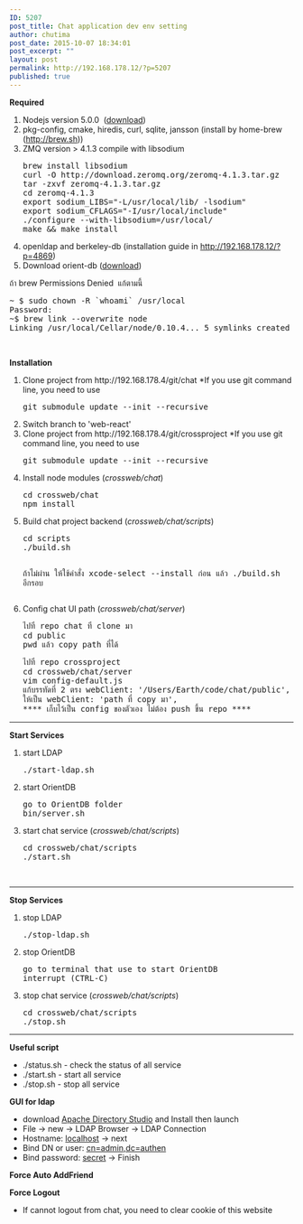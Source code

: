```yaml
---
ID: 5207
post_title: Chat application dev env setting
author: chutima
post_date: 2015-10-07 18:34:01
post_excerpt: ""
layout: post
permalink: http://192.168.178.12/?p=5207
published: true
---
```

<strong>Required</strong>
<ol>
	<li>Nodejs version 5.0.0  (<a href="https://nodejs.org/dist/v5.0.0/node-v5.0.0.pkg ">download</a>)</li>
	<li>pkg-config, cmake, hiredis, curl, sqlite, jansson (install by home-brew (<a href="http://brew.sh">http://brew.sh</a>))</li>
	<li>ZMQ version &gt; 4.1.3 compile with libsodium
<pre>brew install libsodium
curl -O http://download.zeromq.org/zeromq-4.1.3.tar.gz
tar -zxvf zeromq-4.1.3.tar.gz
cd zeromq-4.1.3
export sodium_LIBS="-L/usr/local/lib/ -lsodium"
export sodium_CFLAGS="-I/usr/local/include"
./configure --with-libsodium=/usr/local/
make &amp;&amp; make install</pre>
</li>
	<li>openldap and berkeley-db (installation guide in <a href="http://192.168.178.12/?p=4869">http://192.168.178.12/?p=4869</a>)</li>
	<li>Download orient-db (<a href="http://orientdb.com/download.php?email=unknown@unknown.com&amp;file=orientdb-community-2.1.12.tar.gz&amp;os=multi">download</a>)</li>
</ol>
ถ้า brew Permissions Denied  แก้ตามนี้
<pre>~ $ sudo chown -R `whoami` /usr/local
Password:
~$ brew link --overwrite node
Linking /usr/local/Cellar/node/0.10.4... 5 symlinks created</pre>
&nbsp;

<strong>Installation</strong>
<ol>
	<li>Clone project from http://192.168.178.4/git/chat
*If you use git command line, you need to use
<pre>git submodule update --init --recursive</pre>
</li>
	<li>Switch branch to 'web-react'</li>
	<li>Clone project from http://192.168.178.4/git/crossproject
*If you use git command line, you need to use
<pre>git submodule update --init --recursive</pre>
</li>
	<li>Install node modules (<em>crossweb/chat</em>)
<pre>cd crossweb/chat
npm install</pre>
</li>
	<li>Build chat project backend (<em>crossweb/chat/scripts</em>)
<pre>cd scripts
./build.sh

ถ้าไม่ผ่าน ให้ใช้คำสั่ง xcode-select --install ก่อน แล้ว ./build.sh อีกรอบ</pre>
</li>
	<li>Config chat UI path (<em>crossweb/chat/server</em>)
<pre>ไปที่ repo chat ที่ clone มา
cd public
pwd แล้ว copy path ที่ได้</pre>
<pre>ไปที่ repo crossproject
cd crossweb/chat/server
vim config-default.js
แก้บรรทัดที่ 2 ตรง webClient: '/Users/Earth/code/chat/public',
ให้เป็น webClient: 'path ที่ copy มา',
**** เก็บไว้เป็น config ของตัวเอง ไม่ต้อง push ขึ้น repo ****</pre>
</li>
</ol>

<hr />

<strong>Start Services</strong>
<ol>
	<li>start LDAP
<pre>./start-ldap.sh</pre>
</li>
	<li>start OrientDB
<pre>go to OrientDB folder
bin/server.sh</pre>
</li>
	<li>start chat service (<em>crossweb/chat/scripts</em>)
<pre>cd crossweb/chat/scripts
./start.sh</pre>
</li>
</ol>
&nbsp;

<hr />

<strong>Stop Services</strong>
<ol>
	<li>stop LDAP
<pre>./stop-ldap.sh</pre>
</li>
	<li>stop OrientDB
<pre>go to terminal that use to start OrientDB
interrupt (CTRL-C)</pre>
</li>
	<li>stop chat service (<em>crossweb/chat/scripts</em>)
<pre>cd crossweb/chat/scripts
./stop.sh</pre>
</li>
</ol>

<hr />

<strong>Useful script</strong>
<ul>
	<li>./status.sh - check the status of all service</li>
	<li>./start.sh - start all service</li>
	<li>./stop.sh - stop all service</li>
</ul>
<strong>GUI for ldap</strong>
<ul>
	<li>download <a href="https://directory.apache.org/studio/download/download-macosx.html">Apache Directory Studio</a> and Install then launch</li>
	<li>File -&gt; new -&gt; LDAP Browser -&gt; LDAP Connection</li>
	<li>Hostname: <span style="text-decoration: underline;">localhost</span> -&gt; next</li>
	<li>Bind DN or user: <span style="text-decoration: underline;">cn=admin,dc=authen</span></li>
	<li>Bind password: <span style="text-decoration: underline;">secret</span> -&gt; Finish</li>
</ul>
<strong>Force Auto AddFriend</strong>

<strong>Force Logout</strong>
<ul>
	<li>If cannot logout from chat, you need to clear cookie of this website</li>
</ul>